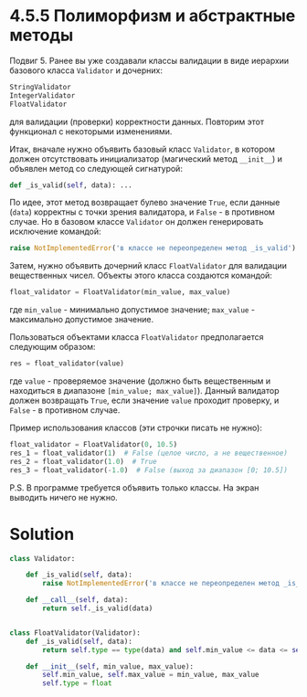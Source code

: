 # 4.5.5 Полиморфизм и абстрактные методы

Подвиг 5. Ранее вы уже создавали классы валидации в виде иерархии базового класса `Validator` и дочерних:

```python
StringValidator
IntegerValidator
FloatValidator
```

для валидации (проверки) корректности данных. Повторим этот функционал с некоторыми изменениями.

Итак, вначале нужно объявить базовый класс `Validator`, в котором должен отсутствовать инициализатор (магический
метод `__init__`) и объявлен метод со следующей сигнатурой:

```python
def _is_valid(self, data): ...
```

По идее, этот метод возвращает булево значение `True`, если данные (`data`) корректны с точки зрения валидатора,
и `False` - в противном случае. Но в базовом классе `Validator` он должен генерировать исключение командой:

```python
raise NotImplementedError('в классе не переопределен метод _is_valid')
```

Затем, нужно объявить дочерний класс `FloatValidator` для валидации вещественных чисел. Объекты этого класса создаются
командой:

```python
float_validator = FloatValidator(min_value, max_value)
```

где `min_value` - минимально допустимое значение; `max_value` - максимально допустимое значение.

Пользоваться объектами класса `FloatValidator` предполагается следующим образом:

```python
res = float_validator(value)
```

где `value` - проверяемое значение (должно быть вещественным и находиться в диапазоне `[min_value; max_value]`). Данный
валидатор должен возвращать `True`, если значение `value` проходит проверку, и `False` - в противном случае.

Пример использования классов (эти строчки писать не нужно):

```python
float_validator = FloatValidator(0, 10.5)
res_1 = float_validator(1)  # False (целое число, а не вещественное)
res_2 = float_validator(1.0)  # True
res_3 = float_validator(-1.0)  # False (выход за диапазон [0; 10.5])
```

P.S. В программе требуется объявить только классы. На экран выводить ничего не нужно.

# Solution

```python
class Validator:

    def _is_valid(self, data):
        raise NotImplementedError('в классе не переопределен метод _is_valid')

    def __call__(self, data):
        return self._is_valid(data)


class FloatValidator(Validator):
    def _is_valid(self, data):
        return self.type == type(data) and self.min_value <= data <= self.max_value

    def __init__(self, min_value, max_value):
        self.min_value, self.max_value = min_value, max_value
        self.type = float
```